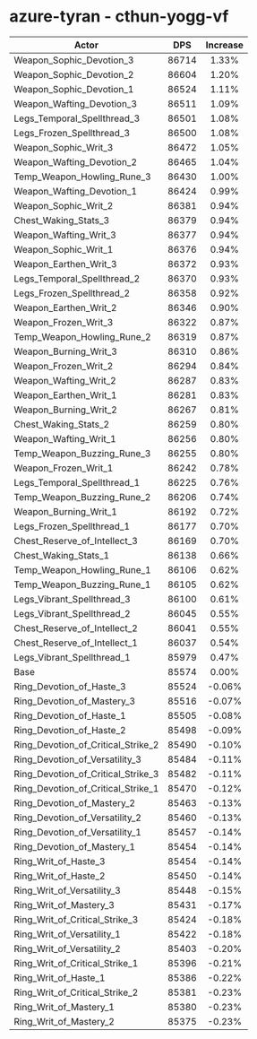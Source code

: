 # azure-tyran - cthun-yogg-vf
| Actor | DPS | Increase |
|---|:---:|:---:|
|Weapon_Sophic_Devotion_3|86714|1.33%|
|Weapon_Sophic_Devotion_2|86604|1.20%|
|Weapon_Sophic_Devotion_1|86524|1.11%|
|Weapon_Wafting_Devotion_3|86511|1.09%|
|Legs_Temporal_Spellthread_3|86501|1.08%|
|Legs_Frozen_Spellthread_3|86500|1.08%|
|Weapon_Sophic_Writ_3|86472|1.05%|
|Weapon_Wafting_Devotion_2|86465|1.04%|
|Temp_Weapon_Howling_Rune_3|86430|1.00%|
|Weapon_Wafting_Devotion_1|86424|0.99%|
|Weapon_Sophic_Writ_2|86381|0.94%|
|Chest_Waking_Stats_3|86379|0.94%|
|Weapon_Wafting_Writ_3|86377|0.94%|
|Weapon_Sophic_Writ_1|86376|0.94%|
|Weapon_Earthen_Writ_3|86372|0.93%|
|Legs_Temporal_Spellthread_2|86370|0.93%|
|Legs_Frozen_Spellthread_2|86358|0.92%|
|Weapon_Earthen_Writ_2|86346|0.90%|
|Weapon_Frozen_Writ_3|86322|0.87%|
|Temp_Weapon_Howling_Rune_2|86319|0.87%|
|Weapon_Burning_Writ_3|86310|0.86%|
|Weapon_Frozen_Writ_2|86294|0.84%|
|Weapon_Wafting_Writ_2|86287|0.83%|
|Weapon_Earthen_Writ_1|86281|0.83%|
|Weapon_Burning_Writ_2|86267|0.81%|
|Chest_Waking_Stats_2|86259|0.80%|
|Weapon_Wafting_Writ_1|86256|0.80%|
|Temp_Weapon_Buzzing_Rune_3|86255|0.80%|
|Weapon_Frozen_Writ_1|86242|0.78%|
|Legs_Temporal_Spellthread_1|86225|0.76%|
|Temp_Weapon_Buzzing_Rune_2|86206|0.74%|
|Weapon_Burning_Writ_1|86192|0.72%|
|Legs_Frozen_Spellthread_1|86177|0.70%|
|Chest_Reserve_of_Intellect_3|86169|0.70%|
|Chest_Waking_Stats_1|86138|0.66%|
|Temp_Weapon_Howling_Rune_1|86106|0.62%|
|Temp_Weapon_Buzzing_Rune_1|86105|0.62%|
|Legs_Vibrant_Spellthread_3|86100|0.61%|
|Legs_Vibrant_Spellthread_2|86045|0.55%|
|Chest_Reserve_of_Intellect_2|86041|0.55%|
|Chest_Reserve_of_Intellect_1|86037|0.54%|
|Legs_Vibrant_Spellthread_1|85979|0.47%|
|Base|85574|0.00%|
|Ring_Devotion_of_Haste_3|85524|-0.06%|
|Ring_Devotion_of_Mastery_3|85516|-0.07%|
|Ring_Devotion_of_Haste_1|85505|-0.08%|
|Ring_Devotion_of_Haste_2|85498|-0.09%|
|Ring_Devotion_of_Critical_Strike_2|85490|-0.10%|
|Ring_Devotion_of_Versatility_3|85484|-0.11%|
|Ring_Devotion_of_Critical_Strike_3|85482|-0.11%|
|Ring_Devotion_of_Critical_Strike_1|85470|-0.12%|
|Ring_Devotion_of_Mastery_2|85463|-0.13%|
|Ring_Devotion_of_Versatility_2|85460|-0.13%|
|Ring_Devotion_of_Versatility_1|85457|-0.14%|
|Ring_Devotion_of_Mastery_1|85454|-0.14%|
|Ring_Writ_of_Haste_3|85454|-0.14%|
|Ring_Writ_of_Haste_2|85450|-0.14%|
|Ring_Writ_of_Versatility_3|85448|-0.15%|
|Ring_Writ_of_Mastery_3|85431|-0.17%|
|Ring_Writ_of_Critical_Strike_3|85424|-0.18%|
|Ring_Writ_of_Versatility_1|85422|-0.18%|
|Ring_Writ_of_Versatility_2|85403|-0.20%|
|Ring_Writ_of_Critical_Strike_1|85396|-0.21%|
|Ring_Writ_of_Haste_1|85386|-0.22%|
|Ring_Writ_of_Critical_Strike_2|85381|-0.23%|
|Ring_Writ_of_Mastery_1|85380|-0.23%|
|Ring_Writ_of_Mastery_2|85375|-0.23%|
